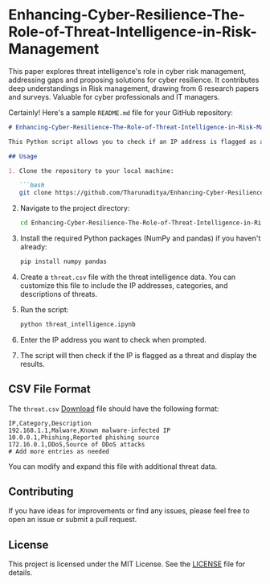 # Enhancing-Cyber-Resilience-The-Role-of-Threat-Intelligence-in-Risk-Management
This paper explores threat intelligence's role in cyber risk management, addressing gaps and proposing solutions for cyber resilience. It contributes deep understandings in Risk management, drawing from 6 research papers and surveys. Valuable for cyber professionals and IT managers.



Certainly! Here's a sample `README.md` file for your GitHub repository:

```markdown
# Enhancing-Cyber-Resilience-The-Role-of-Threat-Intelligence-in-Risk-Management

This Python script allows you to check if an IP address is flagged as a threat based on a threat intelligence database stored in a CSV file.

## Usage

1. Clone the repository to your local machine:

   ```bash
   git clone https://github.com/Tharunaditya/Enhancing-Cyber-Resilience-The-Role-of-Threat-Intelligence-in-Risk-Management.git
   ```

2. Navigate to the project directory:

   ```bash
   cd Enhancing-Cyber-Resilience-The-Role-of-Threat-Intelligence-in-Risk-Management
   ```

3. Install the required Python packages (NumPy and pandas) if you haven't already:

   ```bash
   pip install numpy pandas
   ```

4. Create a `threat.csv` file with the threat intelligence data. You can customize this file to include the IP addresses, categories, and descriptions of threats.

5. Run the script:

   ```bash
   python threat_intelligence.ipynb
   ```

6. Enter the IP address you want to check when prompted.

7. The script will then check if the IP is flagged as a threat and display the results.

## CSV File Format

The `threat.csv` [Download](https://github.com/Tharunaditya/Enhancing-Cyber-Resilience-The-Role-of-Threat-Intelligence-in-Risk-Management/blob/dd8955597c27a7bc0a88d4d0457c4a4396d814c6/threat.csv) file should have the following format:

```
IP,Category,Description
192.168.1.1,Malware,Known malware-infected IP
10.0.0.1,Phishing,Reported phishing source
172.16.0.1,DDoS,Source of DDoS attacks
# Add more entries as needed
```

You can modify and expand this file with additional threat data.

## Contributing

If you have ideas for improvements or find any issues, please feel free to open an issue or submit a pull request.

## License

This project is licensed under the MIT License. See the [LICENSE](https://github.com/Tharunaditya/Enhancing-Cyber-Resilience-The-Role-of-Threat-Intelligence-in-Risk-Management/blob/d4eeadf03e477a9dec868a1a3b0c7711625e05e4/LICENSE) file for details.

